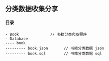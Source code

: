 ## 分类数据收集分享

#### 目录

```
- Book              // 书籍分类爬取程序
- Database
---- book
--------- book.json       // 书籍分类数据 json
--------- book.sql        // 书籍分类数据 sql
```
